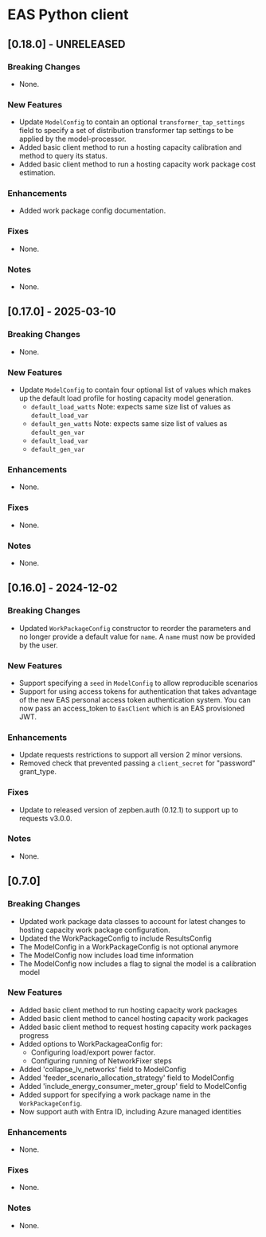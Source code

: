 # EAS Python client
## [0.18.0] - UNRELEASED
### Breaking Changes
* None.

### New Features
* Update `ModelConfig` to contain an optional `transformer_tap_settings` field to specify a set of distribution transformer tap settings to be applied by the model-processor.
* Added basic client method to run a hosting capacity calibration and method to query its status.
* Added basic client method to run a hosting capacity work package cost estimation.

### Enhancements
* Added work package config documentation.

### Fixes
* None.

### Notes
* None.

## [0.17.0] - 2025-03-10
### Breaking Changes
* None.

### New Features
* Update `ModelConfig` to contain four optional list of values which makes up the default load profile for hosting capacity model generation.
  * `default_load_watts` Note: expects same size list of values as `default_load_var` 
  * `default_gen_watts` Note: expects same size list of values as `default_gen_var`
  * `default_load_var`
  * `default_gen_var`

### Enhancements
* None.

### Fixes
* None.

### Notes
* None.

## [0.16.0] - 2024-12-02
### Breaking Changes
* Updated `WorkPackageConfig` constructor to reorder the parameters and no longer provide a default value for `name`. A `name` must now be provided by the user.

### New Features
* Support specifying a `seed` in `ModelConfig` to allow reproducible scenarios
* Support for using access tokens for authentication that takes advantage of the new EAS personal access token authentication system. You can now pass an access_token to `EasClient` which is an EAS provisioned JWT.

### Enhancements
* Update requests restrictions to support all version 2 minor versions.
* Removed check that prevented passing a `client_secret` for "password" grant_type.

### Fixes
* Update to released version of zepben.auth (0.12.1) to support up to requests v3.0.0.

### Notes
* None.

## [0.7.0]
### Breaking Changes
* Updated work package data classes to account for latest changes to hosting capacity work package configuration.
* Updated the WorkPackageConfig to include ResultsConfig
* The ModelConfig in a WorkPackageConfig is not optional anymore
* The ModelConfig now includes load time information
* The ModelConfig now includes a flag to signal the model is a calibration model

### New Features

* Added basic client method to run hosting capacity work packages
* Added basic client method to cancel hosting capacity work packages
* Added basic client method to request hosting capacity work packages progress
* Added options to WorkPackageaConfig for:
    - Configuring load/export power factor.
    - Configuring running of NetworkFixer steps
* Added 'collapse_lv_networks' field to ModelConfig
* Added 'feeder_scenario_allocation_strategy' field to ModelConfig
* Added 'include_energy_consumer_meter_group' field to ModelConfig
* Added support for specifying a work package name in the `WorkPackageConfig`.
* Now support auth with Entra ID, including Azure managed identities


### Enhancements

* None.

### Fixes

* None.

### Notes

* None.
